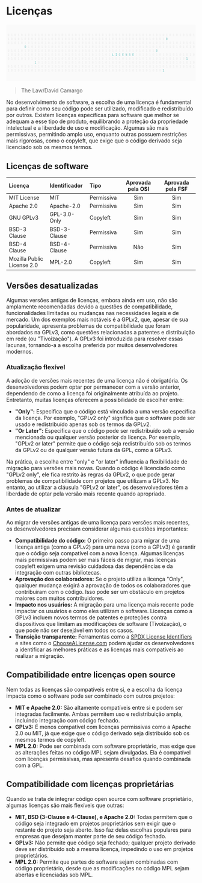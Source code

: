 # Licenças

![](/SoftwareLicenses/Image.png)

> The Law/David Camargo

No desenvolvimento de software, a escolha de uma licença é fundamental para definir como seu código pode ser utilizado, modificado e redistribuído por outros. Existem licenças específicas para software que melhor se adequam a esse tipo de produto, equilibrando a proteção da propriedade intelectual e a liberdade de uso e modificação. Algumas são mais permissivas, permitindo amplo uso, enquanto outras possuem restrições mais rigorosas, como o copyleft, que exige que o código derivado seja licenciado sob os mesmos termos.

## Licenças de software

|Licença                   |Identificador|Tipo      |Aprovada pela OSI|Aprovada pela FSF|
|:-------------------------|:------------|:---------|:---------------:|:---------------:|
|MIT License               |MIT          |Permissiva|Sim              |Sim              |
|Apache 2.0                |Apache-2.0   |Permissiva|Sim              |Sim              |
|GNU GPLv3                 |GPL-3.0-Only |Copyleft  |Sim              |Sim              |
|BSD-3 Clause              |BSD-3-Clause |Permissiva|Sim              |Sim              |
|BSD-4 Clause              |BSD-4-Clause |Permissiva|Não              |Sim              |
|Mozilla Public License 2.0|MPL-2.0      |Copyleft  |Sim              |Sim              |

## Versões desatualizadas
Algumas versões antigas de licenças, embora ainda em uso, não são amplamente recomendadas devido a questões de compatibilidade, funcionalidades limitadas ou mudanças nas necessidades legais e de mercado. Um dos exemplos mais notáveis é a GPLv2, que, apesar de sua popularidade, apresenta problemas de compatibilidade que foram abordados na GPLv3, como questões relacionadas a patentes e distribuição em rede (ou "Tivoização"). A GPLv3 foi introduzida para resolver essas lacunas, tornando-a a escolha preferida por muitos desenvolvedores modernos.

### Atualização flexível
A adoção de versões mais recentes de uma licença não é obrigatória. Os desenvolvedores podem optar por permanecer com a versão anterior, dependendo de como a licença foi originalmente atribuída ao projeto. Entretanto, muitas licenças oferecem a possibilidade de escolher entre:

- **"Only":** Especifica que o código está vinculado a uma versão específica da licença. Por exemplo, "GPLv2 only" significa que o software pode ser usado e redistribuído apenas sob os termos da GPLv2.
- **"Or Later":** Especifica que o código pode ser redistribuído sob a versão mencionada ou qualquer versão posterior da licença. Por exemplo, "GPLv2 or later" permite que o código seja redistribuído sob os termos da GPLv2 ou de qualquer versão futura da GPL, como a GPLv3.

Na prática, a escolha entre "only" e "or later" influencia a flexibilidade de migração para versões mais novas. Quando o código é licenciado como "GPLv2 only", ele fica restrito às regras da GPLv2, o que pode gerar problemas de compatibilidade com projetos que utilizam a GPLv3. No entanto, ao utilizar a cláusula "GPLv2 or later", os desenvolvedores têm a liberdade de optar pela versão mais recente quando apropriado.

### Antes de atualizar
Ao migrar de versões antigas de uma licença para versões mais recentes, os desenvolvedores precisam considerar algumas questões importantes:
- **Compatibilidade do código:** O primeiro passo para migrar de uma licença antiga (como a GPLv2) para uma nova (como a GPLv3) é garantir que o código seja compatível com a nova licença. Algumas licenças mais permissivas podem ser mais fáceis de migrar, mas licenças copyleft exigem uma revisão cuidadosa das dependências e da integração com outras bibliotecas.
- **Aprovação dos colaboradores:** Se o projeto utiliza a licença "Only", qualquer mudança exigirá a aprovação de todos os colaboradores que contribuíram com o código. Isso pode ser um obstáculo em projetos maiores com muitos contribuidores.
- **Impacto nos usuários:** A migração para uma licença mais recente pode impactar os usuários e como eles utilizam o software. Licenças como a GPLv3 incluem novos termos de patentes e proteções contra dispositivos que limitam as modificações de software (Tivoização), o que pode não ser desejável em todos os casos.
- **Transição transparente:** Ferramentas como a [SPDX License Identifiers](https://spdx.org/licenses) e sites como o [ChooseALicense.com](https://choosealicense.com) podem ajudar os desenvolvedores a identificar as melhores práticas e as licenças mais compatíveis ao realizar a migração.

## Compatibilidade entre licenças open source
Nem todas as licenças são compatíveis entre si, e a escolha da licença impacta como o software pode ser combinado com outros projetos:
- **MIT e Apache 2.0:** São altamente compatíveis entre si e podem ser integradas facilmente. Ambas permitem uso e redistribuição ampla, incluindo integração com código fechado.
- **GPLv3:** É menos compatível com licenças permissivas como a Apache 2.0 ou MIT, já que exige que o código derivado seja distribuído sob os mesmos termos de copyleft.
 - **MPL 2.0:** Pode ser combinada com software proprietário, mas exige que as alterações feitas no código MPL sejam divulgadas. Ela é compatível com licenças permissivas, mas apresenta desafios quando combinada com a GPL.

## Compatibilidade com licenças proprietárias
Quando se trata de integrar código open source com software proprietário, algumas licenças são mais flexíveis que outras:
- **MIT, BSD (3-Clause e 4-Clause), e Apache 2.0:** Todas permitem que o código seja integrado em projetos proprietários sem exigir que o restante do projeto seja aberto. Isso faz delas escolhas populares para empresas que desejam manter parte de seu código fechado.
- **GPLv3:** Não permite que código seja fechado; qualquer projeto derivado deve ser distribuído sob a mesma licença, impedindo o uso em projetos proprietários.
- **MPL 2.0:** Permite que partes do software sejam combinadas com código proprietário, desde que as modificações no código MPL sejam abertas e licenciadas sob MPL.